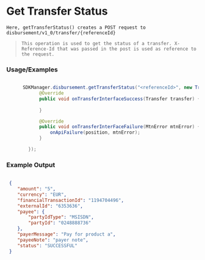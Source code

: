 
# Get Transfer Status

`Here, getTransferStatus() creates a POST request to disbursement/v1_0/transfer/{referenceId}`

> `This operation is used to get the status of a transfer. X-Reference-Id that was passed in the post is used as reference to the request.`


### Usage/Examples


```java

      SDKManager.disbursement.getTransferStatus("<referenceId>", new TransferStatusInterface() {
            @Override
            public void onTransferInterfaceSuccess(Transfer transfer) {
          
            }

            @Override
            public void onTransferInterFaceFailure(MtnError mtnError) {
                onApiFailure(position, mtnError);
            }

        });
```


### Example Output

```json
 
 {
 	"amount": "5",
 	"currency": "EUR",
 	"financialTransactionId": "1194704496",
 	"externalId": "6353636",
 	"payee": {
 		"partyIdType": "MSISDN",
 		"partyId": "0248888736"
 	},
 	"payerMessage": "Pay for product a",
 	"payeeNote": "payer note",
 	"status": "SUCCESSFUL"
 }
 

```


